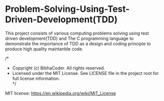 # Problem-Solving-Using-Test-Driven-Development(TDD)

This project consists of various computing problems solving using test driven development(TDD) and The C programming language to demonstrate the importance of TDD as a design and coding principle to produce high quality maintanble code.

/*  
 * Copyright (c) BibhaCoder. All rights reserved.  
 * Licensed under the MIT License. See LICENSE file in the project root for full license information.  
 */
 
 MIT license: https://en.wikipedia.org/wiki/MIT_License
